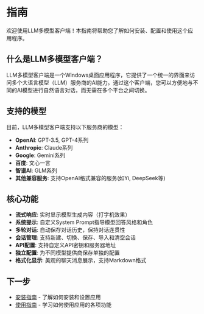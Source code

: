 # 指南

欢迎使用LLM多模型客户端！本指南将帮助您了解如何安装、配置和使用这个应用程序。

## 什么是LLM多模型客户端？

LLM多模型客户端是一个Windows桌面应用程序，它提供了一个统一的界面来访问多个大语言模型（LLM）服务商的AI能力。通过这个客户端，您可以方便地与不同的AI模型进行自然语言对话，而无需在多个平台之间切换。

## 支持的模型

目前，LLM多模型客户端支持以下服务商的模型：

- **OpenAI**: GPT-3.5, GPT-4系列
- **Anthropic**: Claude系列
- **Google**: Gemini系列
- **百度**: 文心一言
- **智谱AI**: GLM系列
- **其他兼容服务**: 支持OpenAI格式兼容的服务(如Yi, DeepSeek等)

## 核心功能

- **流式响应**: 实时显示模型生成内容（打字机效果）
- **系统提示**: 自定义System Prompt指导模型回答风格和角色
- **多轮对话**: 自动保存对话历史，保持对话连贯性
- **会话管理**: 支持新建、切换、保存、导入和清空会话
- **API配置**: 支持自定义API密钥和服务器地址
- **独立配置**: 为不同模型提供商保存单独的配置
- **格式化显示**: 美观的聊天消息展示，支持Markdown格式

## 下一步

- [安装指南](./installation.md) - 了解如何安装和设置应用
- [使用指南](./usage.md) - 学习如何使用应用的各项功能 